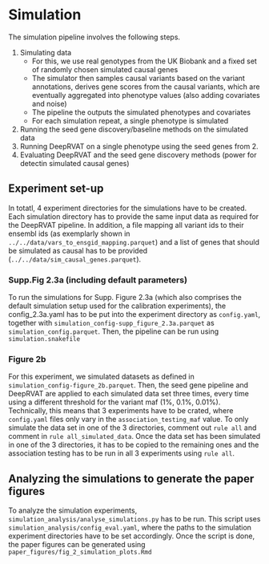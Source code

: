 # Simulation

The simulation pipeline involves the following steps. 

1. Simulating data 
    - For this, we use real genotypes from the UK Biobank and a fixed set of randomly chosen simulated causal genes
    - The simulator then samples causal variants based on the variant annotations, derives gene scores from the causal variants, which are eventually aggregated into phenotype values  (also adding covariates and noise)
    - The pipeline the outputs the simulated phenotypes and covariates   
    - For each simulation repeat, a single phenotype is simulated
2. Running the seed gene discovery/baseline methods on the simulated data
3. Running DeepRVAT on a single phenotype using the seed genes from 2. 
4. Evaluating DeepRVAT and the seed gene discovery methods (power for detectin simulated causal genes)

## Experiment set-up
In totatl, 4 experiment directories for the simulations have to be created. 
Each simulation directory has to provide the same input data as required for the DeepRVAT pipeline. 
In addition, a file mapping all variant ids to their ensembl ids (as exemplarly shown in `../../data/vars_to_ensgid_mapping.parquet`) and a list of genes that should be simulated as causal has to be provided (`../../data/sim_causal_genes.parquet`).

### Supp.Fig 2.3a (including default parameters)
To run the simulations for Supp. Figure 2.3a (which also comprises the default simulation setup used for the calibration experiments), 
the config_2.3a.yaml has to be put into the experiment directory as `config.yaml`, together with `simulation_config-supp_figure_2.3a.parquet` as `simulation_config.parquet`.
Then, the pipeline can be run using `simulation.snakefile`

### Figure 2b
For this experiment, we simulated datasets as defined in `simulation_config-figure_2b.parquet`. Then, the seed gene pipeline and DeepRVAT are applied to each simulated data set three times, every time using a different threshold for the variant maf (1%, 0.1%, 0.01%).
Technically, this means that 3 experiments have to be crated, where  `config.yaml` files only vary in the  `association_testing_maf` value. 
To only simulate the data set in one of the 3 directories, comment out `rule all` and comment in `rule all_simulated_data`. 
Once the data set has been simulated in one of the 3 directories, it has to be copied to the remaining ones and the association testing has to be run in all 3 experiments using `rule all`. 


## Analyzing the simulations to generate the paper figures

To analyze the simulation experiments, `simulation_analysis/analyse_simulations.py` has to be run. This script uses `simulation_analysis/config_eval.yaml`, where the paths to the simulation experiment directories have to be set accordingly. 
Once the script is done, the paper figures can be generated using `paper_figures/fig_2_simulation_plots.Rmd`
